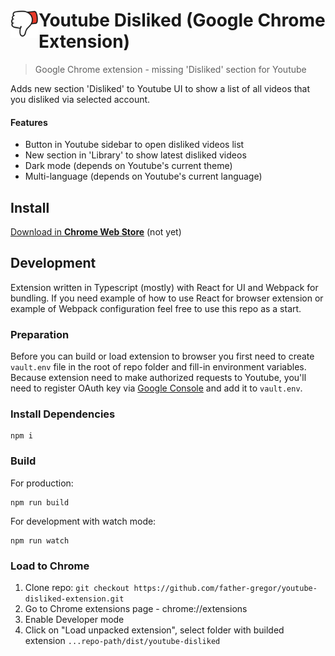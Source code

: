 # <img src="src/assets/icons/icon128.png" width="45" align="left"> Youtube Disliked (Google Chrome Extension) 

> Google Chrome extension - missing 'Disliked' section for Youtube

Adds new section 'Disliked' to Youtube UI to show a list of all videos that you disliked via selected account.

#### Features
- Button in Youtube sidebar to open disliked videos list
- New section in 'Library' to show latest disliked videos
- Dark mode (depends on Youtube's current theme)
- Multi-language (depends on Youtube's current language)

## Install

[Download in **Chrome Web Store**](https://github.com/father-gregor/youtube-disliked-extension "Install extension from Chrome Web Store") (not yet)

## Development

Extension written in Typescript (mostly) with React for UI and Webpack for bundling. If you need example of how to use React for browser extension or example of Webpack configuration feel free to use this repo as a start.

### Preparation
Before you can build or load extension to browser you first need to create `vault.env` file in the root of repo folder and fill-in environment variables. Because extension need to make authorized requests to Youtube, you'll need to register OAuth key via [Google Console](https://console.developers.google.com/) and add it to `vault.env`.

### Install Dependencies

```
npm i
```

### Build

For production:
```
npm run build
```
For development with watch mode:
```
npm run watch
```

### Load to Chrome

1. Clone repo: `git checkout https://github.com/father-gregor/youtube-disliked-extension.git`
2. Go to Chrome extensions page - chrome://extensions
3. Enable Developer mode
4. Click on "Load unpacked extension", select folder with builded extension `...repo-path/dist/youtube-disliked`

